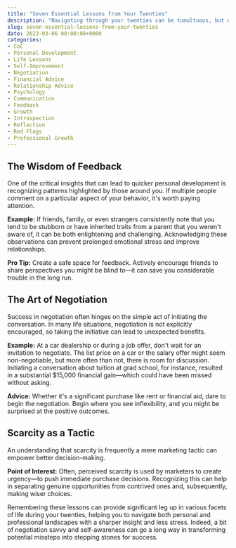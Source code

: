 ```yaml
---
title: "Seven Essential Lessons from Your Twenties"
description: "Navigating through your twenties can be tumultuous, but understanding these key lessons can save you time, money, and unnecessary heartache."
slug: seven-essential-lessons-from-your-twenties
date: 2023-03-06 00:00:00+0000
categories:
- CoC
- Personal Development
- Life Lessons
- Self-Improvement
- Negotiation
- Financial Advice
- Relationship Advice
- Psychology
- Communication
- Feedback
- Growth
- Introspection
- Reflection
- Red Flags
- Professional Growth
---
```


## The Wisdom of Feedback

One of the critical insights that can lead to quicker personal development is recognizing patterns highlighted by those around you. If multiple people comment on a particular aspect of your behavior, it's worth paying attention.

**Example:**
If friends, family, or even strangers consistently note that you tend to be stubborn or have inherited traits from a parent that you weren't aware of, it can be both enlightening and challenging. Acknowledging these observations can prevent prolonged emotional stress and improve relationships.

**Pro Tip:** Create a safe space for feedback. Actively encourage friends to share perspectives you might be blind to—it can save you considerable trouble in the long run.

## The Art of Negotiation

Success in negotiation often hinges on the simple act of initiating the conversation. In many life situations, negotiation is not explicitly encouraged, so taking the initiative can lead to unexpected benefits.

**Example:**
At a car dealership or during a job offer, don't wait for an invitation to negotiate. The list price on a car or the salary offer might seem non-negotiable, but more often than not, there is room for discussion. Initiating a conversation about tuition at grad school, for instance, resulted in a substantial $15,000 financial gain—which could have been missed without asking.

**Advice:** Whether it's a significant purchase like rent or financial aid, dare to begin the negotiation. Begin where you see inflexibility, and you might be surprised at the positive outcomes.

## Scarcity as a Tactic

An understanding that scarcity is frequently a mere marketing tactic can empower better decision-making.

**Point of Interest:**
Often, perceived scarcity is used by marketers to create urgency—to push immediate purchase decisions. Recognizing this can help in separating genuine opportunities from contrived ones and, subsequently, making wiser choices.

Remembering these lessons can provide significant leg up in various facets of life during your twenties, helping you to navigate both personal and professional landscapes with a sharper insight and less stress. Indeed, a bit of negotiation savvy and self-awareness can go a long way in transforming potential missteps into stepping stones for success.
